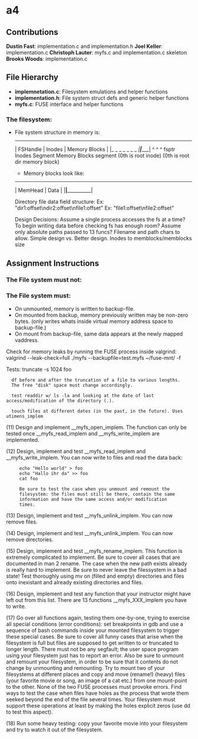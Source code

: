 # a4


## Contributions

__Dustin Fast__: implementation.c and implementation.h
__Joel Keller__: implementation.c
__Christoph Lauter__: myfs.c and implementation.c skeleton
__Brooks Woods__: implementation.c

## File Hierarchy
* **implemnetation.c**: Filesystem emulations and helper functions
* **implementation.h**: File system struct defs and generic helper functions
* **myfs.c**: FUSE interface and helper functions

### The filesystem:

+ File system structure in memory is:
     _ _ _ _ _ _ _ _ _______________________ ___________________________
    |   FSHandle    |       Inodes          |       Memory Blocks       | 
    |_ _ _ _ _ _ _ _|_______________________|___________________________|
    ^               ^                       ^
    fsptr           Inodes Segment          Memory Blocks segment
                    (0th is root inode)     (0th is root dir memory block)

    + Memory blocks look like:
     ______________ ________________________
    |   MemHead    |         Data           |
    |______________|________________________|


    Directory file data field structure:
        Ex: "dir1:offset\ndir2:offset\nfile1:offset"
        Ex: "file1:offset\nfile2:offset"

    Design Decisions:
        Assume a single process accesses the fs at a time?
        To begin writing data before checking fs has enough room?
        Assume only absolute paths passed to 13 funcs?
        Filename and path chars to allow.
        Simple design vs. Better design.
        Inodes to memblocks/memblocks size

## Assignment Instructions

### The File system must not:


### The File system must:

* On unmounted, memory is written to backup-file. 
* On mounted from backup, memory previously written may be non-zero bytes. 
    (only writes whats inside virtual memory address space to backup-file.) 
* On mount from backup-file, same data appears at the newly mapped vaddress. 

     
     
Check for memory leaks by running the FUSE process inside valgrind:
valgrind --leak-check=full ./myfs --backupfile=test.myfs ~/fuse-mnt/ -f


Tests:
      truncate -s 1024 foo
      
      df before and after the truncation of a file to various lengths. 
      The free "disk" space must change accordingly.

      test readdir w/ ls -la and looking at the date of last access/modification of the directory (.). 

      touch files at different dates (in the past, in the future). Uses utimens_implem

   (11)  Design and implement __myfs_open_implem. The function can 
         only be tested once __myfs_read_implem and __myfs_write_implem are
         implemented.

   (12)  Design, implement and test __myfs_read_implem and
         __myfs_write_implem. You can now write to files and read the data 
         back:

         echo "Hello world" > foo
         echo "Hallo ihr da" >> foo
         cat foo

         Be sure to test the case when you unmount and remount the
         filesystem: the files must still be there, contain the same
         information and have the same access and/or modification
         times.

   (13)  Design, implement and test __myfs_unlink_implem. You can now
         remove files.

   (14)  Design, implement and test __myfs_unlink_implem. You can now
         remove directories.

   (15)  Design, implement and test __myfs_rename_implem. This function
         is extremely complicated to implement. Be sure to cover all 
         cases that are documented in man 2 rename. The case when the 
         new path exists already is really hard to implement. Be sure to 
         never leave the filessystem in a bad state! Test thoroughly 
         using mv on (filled and empty) directories and files onto 
         inexistant and already existing directories and files.

   (16)  Design, implement and test any function that your instructor
         might have left out from this list. There are 13 functions 
         __myfs_XXX_implem you have to write.

   (17)  Go over all functions again, testing them one-by-one, trying
         to exercise all special conditions (error conditions): set
         breakpoints in gdb and use a sequence of bash commands inside
         your mounted filesystem to trigger these special cases. Be
         sure to cover all funny cases that arise when the filesystem
         is full but files are supposed to get written to or truncated
         to longer length. There must not be any segfault; the user
         space program using your filesystem just has to report an
         error. Also be sure to unmount and remount your filesystem,
         in order to be sure that it contents do not change by
         unmounting and remounting. Try to mount two of your
         filesystems at different places and copy and move (rename!)
         (heavy) files (your favorite movie or song, an image of a cat
         etc.) from one mount-point to the other. None of the two FUSE
         processes must provoke errors. Find ways to test the case
         when files have holes as the process that wrote them seeked
         beyond the end of the file several times. Your filesystem must
         support these operations at least by making the holes explicit 
         zeros (use dd to test this aspect).

   (18)  Run some heavy testing: copy your favorite movie into your
         filesystem and try to watch it out of the filesystem.